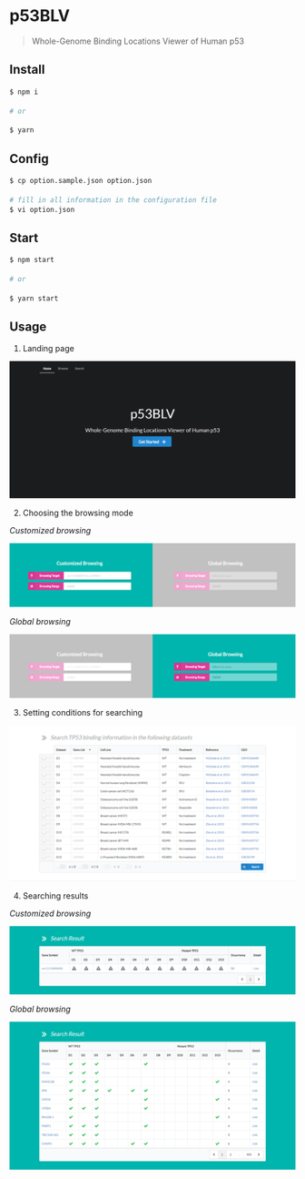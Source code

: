 # p53BLV

> Whole-Genome Binding Locations Viewer of Human p53

## Install

```bash
$ npm i

# or

$ yarn
```

## Config

```bash
$ cp option.sample.json option.json

# fill in all information in the configuration file
$ vi option.json
```

## Start

```bash
$ npm start

# or

$ yarn start
```

## Usage

1. Landing page

![home](./snapshots/home.png)

2. Choosing the browsing mode

_Customized browsing_

![browse-customized](./snapshots/browse-customized.png)

_Global browsing_

![browse-global](./snapshots/browse-global.png)

3. Setting conditions for searching

![search](./snapshots/search.png)

4. Searching results

_Customized browsing_

![result-customized](./snapshots/result-customized.png)

_Global browsing_

![result-global](./snapshots/result-global.png)
